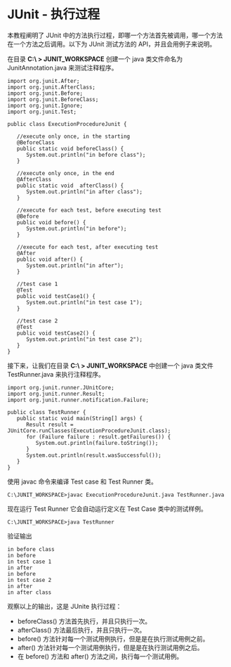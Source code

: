 # JUnit - 执行过程

本教程阐明了 JUnit 中的方法执行过程，即哪一个方法首先被调用，哪一个方法在一个方法之后调用。以下为 JUnit 测试方法的 API，并且会用例子来说明。

在目录 **C:\ > JUNIT_WORKSPACE** 创建一个 java 类文件命名为 JunitAnnotation.java 来测试注释程序。

```
import org.junit.After;
import org.junit.AfterClass;
import org.junit.Before;
import org.junit.BeforeClass;
import org.junit.Ignore;
import org.junit.Test;

public class ExecutionProcedureJunit {
	
   //execute only once, in the starting 
   @BeforeClass
   public static void beforeClass() {
      System.out.println("in before class");
   }

   //execute only once, in the end
   @AfterClass
   public static void  afterClass() {
      System.out.println("in after class");
   }

   //execute for each test, before executing test
   @Before
   public void before() {
      System.out.println("in before");
   }
	
   //execute for each test, after executing test
   @After
   public void after() {
      System.out.println("in after");
   }
	
   //test case 1
   @Test
   public void testCase1() {
      System.out.println("in test case 1");
   }

   //test case 2
   @Test
   public void testCase2() {
      System.out.println("in test case 2");
   }
}
```

接下来，让我们在目录 **C:\ > JUNIT_WORKSPACE** 中创建一个 java 类文件 TestRunner.java 来执行注释程序。

```
import org.junit.runner.JUnitCore;
import org.junit.runner.Result;
import org.junit.runner.notification.Failure;

public class TestRunner {
   public static void main(String[] args) {
      Result result = JUnitCore.runClasses(ExecutionProcedureJunit.class);
      for (Failure failure : result.getFailures()) {
         System.out.println(failure.toString());
      }
      System.out.println(result.wasSuccessful());
   }
} 
```

使用 javac 命令来编译 Test case 和 Test Runner 类。

```
C:\JUNIT_WORKSPACE>javac ExecutionProcedureJunit.java TestRunner.java
```

现在运行 Test Runner 它会自动运行定义在 Test Case 类中的测试样例。
 
```
C:\JUNIT_WORKSPACE>java TestRunner
```

验证输出

```
in before class
in before
in test case 1
in after
in before
in test case 2
in after
in after class
```

观察以上的输出，这是 JUnite 执行过程：

- beforeClass() 方法首先执行，并且只执行一次。
- afterClass() 方法最后执行，并且只执行一次。
- before() 方法针对每一个测试用例执行，但是是在执行测试用例之前。
- after() 方法针对每一个测试用例执行，但是是在执行测试用例之后。
- 在 before() 方法和 after() 方法之间，执行每一个测试用例。
